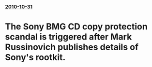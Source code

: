 ### [2010-10-31](/news/2010/10/31/index.md)

# The Sony BMG CD copy protection scandal is triggered after Mark Russinovich publishes details of Sony's rootkit.




